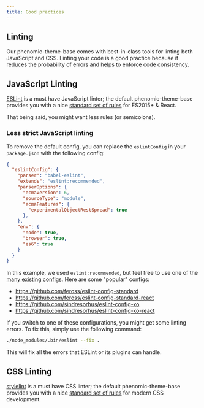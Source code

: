 ```yaml
---
title: Good practices
---
```


## Linting

Our phenomic-theme-base comes with best-in-class tools for linting both JavaScript
and CSS. Linting your code is a good practice because it reduces the probability
of errors and helps to enforce code consistency.

## JavaScript Linting

[ESLint](http://eslint.org/) is a must have JavaScript linter; the default
phenomic-theme-base provides you with a nice [standard set of rules](https://github.com/MoOx/eslint-config-i-am-meticulous)
for ES2015+ & React.

That being said, you might want less rules (or semicolons).

### Less strict JavaScript linting

To remove the default config, you can replace the ``eslintConfig`` in your
``package.json`` with the following config:

```json
{
  "eslintConfig": {
    "parser": "babel-eslint",
    "extends": "eslint:recommended",
    "parserOptions": {
      "ecmaVersion": 6,
      "sourceType": "module",
      "ecmaFeatures": {
        "experimentalObjectRestSpread": true
      },
    },
    "env": {
      "node": true,
      "browser": true,
      "es6": true
    }
  }
}
```

In this example, we used ``eslint:recommended``, but feel free to use one of the
[many existing configs](https://www.npmjs.com/search?q=eslint-config).
Here are some "popular" configs:

- https://github.com/feross/eslint-config-standard
- https://github.com/feross/eslint-config-standard-react
- https://github.com/sindresorhus/eslint-config-xo
- https://github.com/sindresorhus/eslint-config-xo-react

If you switch to one of these configurations, you might get some linting errors.
To fix this, simply use the following command:

```sh
./node_modules/.bin/eslint --fix .
```

This will fix all the errors that ESLint or its plugins can handle.

## CSS Linting

[stylelint](http://stylelint.io/) is a must have CSS linter; the default
phenomic-theme-base provides you with a nice [standard set of rules](https://github.com/stylelint/stylelint-config-standard)
for modern CSS development.
